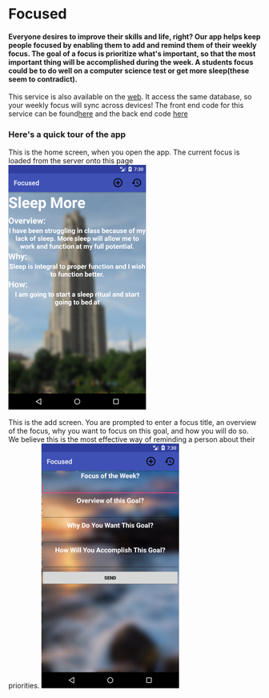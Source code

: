 # Focused

#### Everyone desires to improve their skills and life, right? Our app helps keep people focused by enabling them to add and remind them of their weekly focus. The goal of a focus is prioritize what's important, so that the most important thing will be accomplished during the week. A students focus could be to do well on a computer science test or get more sleep(these seem to contradict). 

This service is also available on the [web](http://54.70.51.182:1000/). It access the same database, so your weekly focus will sync across devices! The front end code for this service can be found[here](https://github.com/varughese/focusapp-frontend) and the back end code [here](https://github.com/varughese/focusapp-backend)


### Here's a quick tour of the app
This is the home screen, when you open the app. The current focus is loaded from the server onto this page
<img src="https://github.com/JohnF8/Focused/blob/master/app/src/main/res/drawable/main_screen.png" width="275" height="489">


This is the add screen. You are prompted to enter a focus title, an overview of the focus, why you want to focus on this goal, and how you will do so. We believe this is the most effective way of reminding a person about their priorities. 
<img src="https://github.com/JohnF8/Focused/blob/master/app/src/main/res/drawable/add_screen.png" width="275" height="489">
